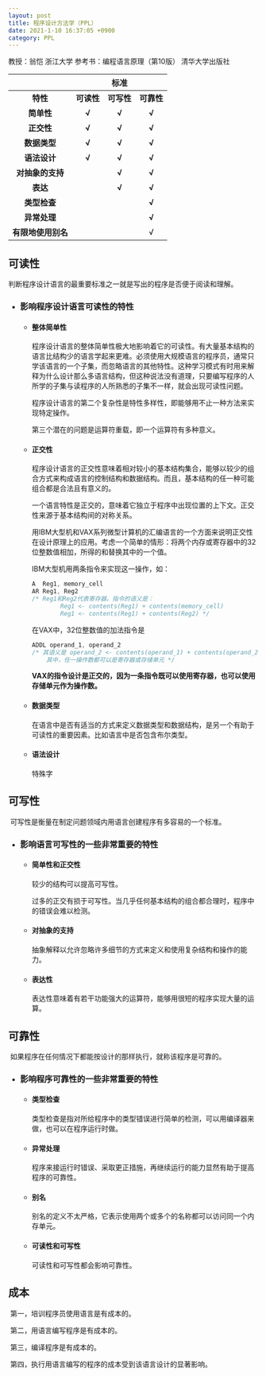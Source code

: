 ```yaml
---
layout: post
title: 程序设计方法学（PPL）
date: 2021-1-10 16:37:05 +0900
category: PPL
---
```


教授：翁恺 浙江大学
参考书：编程语言原理（第10版） 清华大学出版社

|                    |            |  **标准**  |            |
| :----------------: | :--------: | :--------: | :--------: |
|      **特性**      | **可读性** | **可写性** | **可靠性** |
|     **简单性**     |   **√**    |   **√**    |   **√**    |
|     **正交性**     |   **√**    |   **√**    |   **√**    |
|    **数据类型**    |   **√**    |   **√**    |   **√**    |
|    **语法设计**    |   **√**    |   **√**    |   **√**    |
|  **对抽象的支持**  |            |   **√**    |   **√**    |
|      **表达**      |            |   **√**    |   **√**    |
|    **类型检查**    |            |            |   **√**    |
|    **异常处理**    |            |            |   **√**    |
| **有限地使用别名** |            |            |     √      |



## 可读性

​		判断程序设计语言的最重要标准之一就是写出的程序是否便于阅读和理解。

* ### 影响程序设计语言可读性的特性

  * #### 整体简单性

    程序设计语言的整体简单性极大地影响着它的可读性。有大量基本结构的语言比结构少的语言学起来更难。必须使用大规模语言的程序员，通常只学该语言的一个子集，而忽略语言的其他特性。这种学习模式有时用来解释为什么设计那么多语言结构，但这种说法没有道理，只要编写程序的人所学的子集与读程序的人所熟悉的子集不一样，就会出现可读性问题。

    程序设计语言的第二个复杂性是特性多样性，即能够用不止一种方法来实现特定操作。

    第三个潜在的问题是运算符重载，即一个运算符有多种意义。

  * #### 正交性

    程序设计语言的正交性意味着相对较小的基本结构集合，能够以较少的组合方式来构成语言的控制结构和数据结构。而且，基本结构的任一种可能组合都是合法且有意义的。

    一个语言特性是正交的，意味着它独立于程序中出现位置的上下文。正交性来源于基本结构间的对称关系。

    用IBM大型机和VAX系列微型计算机的汇编语言的一个方面来说明正交性在设计原理上的应用。考虑一个简单的情形：将两个内存或寄存器中的32位整数值相加，所得的和替换其中的一个值。

    IBM大型机用两条指令来实现这一操作，如：

    ```c
    A  Reg1, memory_cell
    AR Reg1, Reg2					
    /* Reg1和Reg2代表寄存器。指令的语义是：
    		Reg1 <- contents(Reg1) + contents(memory_cell)
    		Reg1 <- contents(Reg1) + contents(Reg2)	*/
    ```

    在VAX中，32位整数值的加法指令是

    ```c
    ADDL operand_1, operand_2
    /* 其语义是 operand_2 <- contents(operand_1) + contents(operand_2)
    	其中，任一操作数都可以是寄存器或存储单元 */
    ```

    **VAX的指令设计是正交的，因为一条指令既可以使用寄存器，也可以使用存储单元作为操作数。**

  * #### 数据类型

    在语言中是否有适当的方式来定义数据类型和数据结构，是另一个有助于可读性的重要因素。比如语言中是否包含布尔类型。

  * #### 语法设计

    特殊字

    

## 可写性

​		可写性是衡量在制定问题领域内用语言创建程序有多容易的一个标准。

* ### 影响语言可写性的一些非常重要的特性

  * #### 简单性和正交性

    较少的结构可以提高可写性。

    过多的正交有损于可写性。当几乎任何基本结构的组合都合理时，程序中的错误会难以检测。

  * #### 对抽象的支持

    抽象解释以允许忽略许多细节的方式来定义和使用复杂结构和操作的能力。

  * #### 表达性

    表达性意味着有若干功能强大的运算符，能够用很短的程序实现大量的运算。



## 可靠性

​		如果程序在任何情况下都能按设计的那样执行，就称该程序是可靠的。

* ### 影响程序可靠性的一些非常重要的特性

  * #### 类型检查

    类型检查是指对所给程序中的类型错误进行简单的检测，可以用编译器来做，也可以在程序运行时做。

  * #### 异常处理

    程序来接运行时错误、采取更正措施，再继续运行的能力显然有助于提高程序的可靠性。

  * #### 别名

    别名的定义不太严格，它表示使用两个或多个的名称都可以访问同一个内存单元。

  * #### 可读性和可写性

    可读性和可写性都会影响可靠性。



## 成本

​		第一，培训程序员使用语言是有成本的。

​		第二，用语言编写程序是有成本的。

​		第三，编译程序是有成本的。

​		第四，执行用语言编写的程序的成本受到该语言设计的显著影响。
